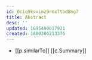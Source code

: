 ```yaml
---
id: 0ciq9ksvimz9rmx7tbd8mg7
title: Abstract
desc: ''
updated: 1695490017921
created: 1680306213376
---
```


- [[p.similarTo]] [[c.Summary]]